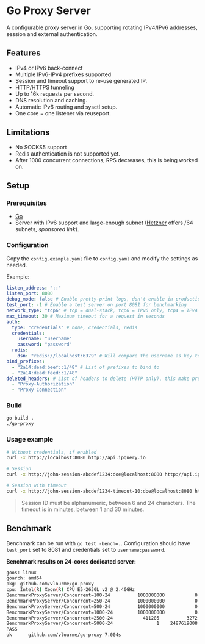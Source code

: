 # Go Proxy Server

A configurable proxy server in Go, supporting rotating IPv4/IPv6 addresses, session and external authentication.
## Features

- IPv4 or IPv6 back-connect
- Multiple IPv6-IPv4 prefixes supported
- Session and timeout support to re-use generated IP.
- HTTP/HTTPS tunneling
- Up to 16k requests per second.
- DNS resolution and caching.
- Automatic IPv6 routing and sysctl setup.
- One core = one listener via reuseport.

## Limitations

- No SOCKS5 support
- Redis authentication is not supported yet.
- After 1000 concurrent connections, RPS decreases, this is being worked on.

## Setup

### Prerequisites

- [Go](https://golang.org/dl/)
- Server with IPv6 support and large-enough subnet ([Hetzner](https://hetzner.cloud/?ref=BV2rohR8OBWQ) offers /64 subnets, *sponsored link*).

### Configuration

Copy the `config.example.yaml` file to `config.yaml` and modify the settings as needed.

Example:
```yaml
listen_address: "::"
listen_port: 8080
debug_mode: false # Enable pretty-print logs, don't enable in production
test_port: -1 # Enable a test server on port 8081 for benchmarking
network_type: "tcp6" # tcp = dual-stack, tcp6 = IPv6 only, tcp4 = IPv4 only
max_timeout: 30 # Maximum timeout for a request in seconds
auth:
  type: "credentials" # none, credentials, redis
  credentials:
    username: "username"
    password: "password"
  redis:
    dsn: "redis://localhost:6379" # Will compare the username as key to the password
bind_prefixes:
  - "2a14:dead:beef::1/48" # List of prefixes to bind to
  - "2a14:dead:feed::1/48"
deleted_headers: # List of headers to delete (HTTP only), this make proxy anonymous
  - "Proxy-Authorization"
  - "Proxy-Connection"
```

### Build

```bash
go build .
./go-proxy
```

### Usage example

```bash
# Without credentials, if enabled
curl -x http://localhost:8080 http://api.ipquery.io

# Session
curl -x http://john-session-abcdef1234:doe@localhost:8080 http://api.ipquery.io

# Session with timeout
curl -x http://john-session-abcdef1234-timeout-10:doe@localhost:8080 http://api.ipquery.io
```

> Session ID must be alphanumeric, between 6 and 24 characters.
> The timeout is in minutes, between 1 and 30 minutes.

## Benchmark

Benchmark can be run with `go test -bench=.`. Configuration should have `test_port` set to 8081 and credentials
set to `username:password`.

**Benchmark results on 24-cores dedicated server:**
```sh
goos: linux
goarch: amd64
pkg: github.com/vlourme/go-proxy
cpu: Intel(R) Xeon(R) CPU E5-2630L v2 @ 2.40GHz
BenchmarkProxyServer/Concurrent=100-24         	1000000000	         0.009295 ns/op	         5.000 ms/avg	         3.000 ms/fast	         8.000 ms/slow	     10779 req/s
BenchmarkProxyServer/Concurrent=250-24         	1000000000	         0.01514 ns/op	        10.00 ms/avg	         4.000 ms/fast	        14.00 ms/slow	     16531 req/s
BenchmarkProxyServer/Concurrent=500-24         	1000000000	         0.03646 ns/op	        22.00 ms/avg	        11.00 ms/fast	        34.00 ms/slow	     13719 req/s
BenchmarkProxyServer/Concurrent=1000-24        	1000000000	         0.05916 ns/op	        36.00 ms/avg	         6.000 ms/fast	        56.00 ms/slow	     16909 req/s
BenchmarkProxyServer/Concurrent=2500-24        	  411205	      3272 ns/op	       789.0 ms/avg	       241.0 ms/fast	      1275 ms/slow	      1858 req/s
BenchmarkProxyServer/Concurrent=5000-24        	       1	2487619008 ns/op	      2126 ms/avg	       186.0 ms/fast	      2455 ms/slow	      2010 req/s
PASS
ok  	github.com/vlourme/go-proxy	7.004s
```